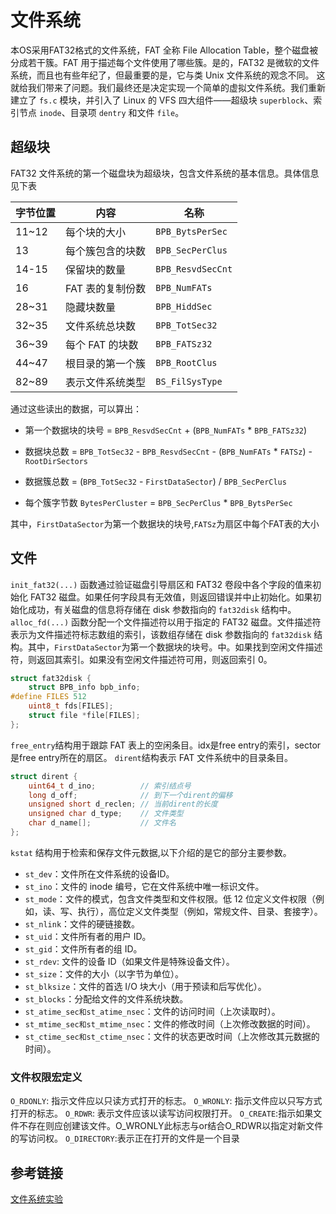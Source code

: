 # 文件系统

本OS采用FAT32格式的文件系统，FAT 全称 File Allocation Table，整个磁盘被分成若干簇。FAT 用于描述每个文件使用了哪些簇。是的，FAT32 是微软的文件系统，而且也有些年纪了，但最重要的是，它与类 Unix 文件系统的观念不同。
这就给我们带来了问题。我们最终还是决定实现一个简单的虚拟文件系统。我们重新建立了 `fs.c` 模块，并引入了 Linux 的 VFS 四大组件——超级块 `superblock`、索引节点 `inode`、目录项 `dentry` 和文件 `file`。

## 超级块

FAT32 文件系统的第一个磁盘块为超级块，包含文件系统的基本信息。具体信息见下表

| 字节位置 | 内容 | 名称 |
| -- | -- | -- |
| 11~12 | 每个块的大小 | `BPB_BytsPerSec` |
| 13 | 每个簇包含的块数 | `BPB_SecPerClus` |
| 14-15 | 保留块的数量 | `BPB_ResvdSecCnt` |
| 16 | FAT 表的复制份数 | `BPB_NumFATs` |
| 28~31 | 隐藏块数量 | `BPB_HiddSec` |
| 32~35 | 文件系统总块数 | `BPB_TotSec32` |
| 36~39 | 每个 FAT 的块数 | `BPB_FATSz32` |
| 44~47 | 根目录的第一个簇 | `BPB_RootClus` 
| 82~89 | 表示文件系统类型 | `BS_FilSysType` |

通过这些读出的数据，可以算出：
- 第一个数据块的块号 = `BPB_ResvdSecCnt` + (`BPB_NumFATs` * `BPB_FATSz32`)
- 数据块总数 = `BPB_TotSec32` - `BPB_ResvdSecCnt` - (`BPB_NumFATs` * `FATSz`) - `RootDirSectors`
- 数据簇总数 = (`BPB_TotSec32` - `FirstDataSector`) / `BPB_SecPerClus`

- 每个簇字节数 `BytesPerCluster` = `BPB_SecPerClus` * `BPB_BytsPerSec`

其中，`FirstDataSector`为第一个数据块的块号,`FATSz`为扇区中每个FAT表的大小
## 文件

`init_fat32(...)` 函数通过验证磁盘引导扇区和 FAT32 卷段中各个字段的值来初始化 FAT32 磁盘。如果任何字段具有无效值，则返回错误并中止初始化。如果初始化成功，有关磁盘的信息将存储在 disk 参数指向的 `fat32disk` 结构中。
`alloc_fd(...)` 函数分配一个文件描述符以用于指定的 FAT32 磁盘。文件描述符表示为文件描述符标志数组的索引，该数组存储在 disk 参数指向的 `fat32disk` 结构。其中，`FirstDataSector`为第一个数据块的块号。中。如果找到空闲文件描述符，则返回其索引。如果没有空闲文件描述符可用，则返回索引 0。
```c
struct fat32disk {
    struct BPB_info bpb_info;
#define FILES 512
    uint8_t fds[FILES];
    struct file *file[FILES];
};
```
`free_entry`结构用于跟踪 FAT 表上的空闲条目。idx是free entry的索引，sector是free entry所在的扇区。
`dirent`结构表示 FAT 文件系统中的目录条目。
```c
struct dirent {
    uint64_t d_ino;          // 索引结点号
    long d_off;              // 到下一个dirent的偏移
    unsigned short d_reclen; // 当前dirent的长度
    unsigned char d_type;    // 文件类型
    char d_name[];           // 文件名
};
```
`kstat` 结构用于检索和保存文件元数据,以下介绍的是它的部分主要参数。
- `st_dev`：文件所在文件系统的设备ID。
- `st_ino`：文件的 inode 编号，它在文件系统中唯一标识文件。
- `st_mode`：文件的模式，包含文件类型和文件权限。低 12 位定义文件权限（例如，读、写、执行），高位定义文件类型（例如，常规文件、目录、套接字）。
- `st_nlink`：文件的硬链接数。
- `st_uid`：文件所有者的用户 ID。
- `st_gid`：文件所有者的组 ID。
- `st_rdev`: 文件的设备 ID（如果文件是特殊设备文件）。
- `st_size`：文件的大小（以字节为单位）。
- `st_blksize`：文件的首选 I/O 块大小（用于预读和后写优化）。
- `st_blocks`：分配给文件的文件系统块数。
- `st_atime_sec和st_atime_nsec`：文件的访问时间（上次读取时）。
- `st_mtime_sec和st_mtime_nsec`：文件的修改时间（上次修改数据的时间）。
- `st_ctime_sec和st_ctime_nsec`：文件的状态更改时间（上次修改其元数据的时间）。

### 文件权限宏定义
`O_RDONLY`: 指示文件应以只读方式打开的标志。
`O_WRONLY`: 指示文件应以只写方式打开的标志。
`O_RDWR`: 表示文件应该以读写访问权限打开。
`O_CREATE`:指示如果文件不存在则应创建该文件。O_WRONLY此标志与or结合O_RDWR以指定对新文件的写访问权。
`O_DIRECTORY`:表示正在打开的文件是一个目录

## 参考链接

[文件系统实验](https://ftutorials.gitee.io/ftutorials_book/Chapter3/3_1.html)